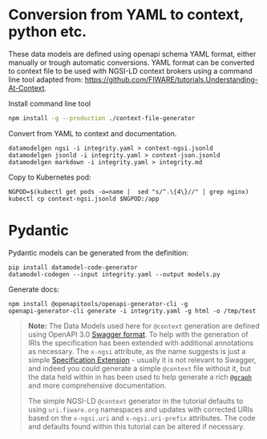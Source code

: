 
# Conversion from YAML to context, python etc.

These data models are defined using openapi schema YAML format, either manually or trough automatic conversions. YAML format can be converted to context file to be used with NGSI-LD context brokers using a command line tool adapted from: https://github.com/FIWARE/tutorials.Understanding-At-Context.


Install command line tool

```bash
npm install -g --production ./context-file-generator
```

Convert from YAML to context and documentation.

```
datamodelgen ngsi -i integrity.yaml > context-ngsi.jsonld
datamodelgen jsonld -i integrity.yaml > context-json.jsonld
datamodelgen markdown -i integrity.yaml > integrity.md
```

Copy to Kubernetes pod:

```
NGPOD=$(kubectl get pods -o=name |  sed "s/^.\{4\}//" | grep nginx)
kubectl cp context-ngsi.jsonld $NGPOD:/app
```

# Pydantic

Pydantic models can be generated from the definition:

```
pip install datamodel-code-generator
datamodel-codegen --input integrity.yaml --output models.py
```

Generate docs:

```
npm install @openapitools/openapi-generator-cli -g
openapi-generator-cli generate -i integrity.yaml -g html -o /tmp/test
```

> **Note:** The Data Models used here for `@context` generation are defined using OpenAPI 3.0
> [Swagger format](https://swagger.io/specification). To help with the generation of IRIs the specification has been
> extended with additional annotations as necessary. The `x-ngsi` attribute, as the name suggests is just a simple
> [Specification Extension](https://swagger.io/specification/#specificationExtensions) - usually it is not relevant to
> Swagger, and indeed you could generate a simple `@context` file without it, but the data held within in has been used
> to help generate a rich [`@graph`](https://w3c.github.io/json-ld-syntax/#dfn-graph-object) and more comprehensive
> documentation.
>
> The simple NGSI-LD `@context` generator in the tutorial defaults to using `uri.fiware.org` namespaces and updates with
> corrected URIs based on the `x-ngsi.uri` and `x-ngsi.uri-prefix` attributes. The code and defaults found within this
> tutorial can be altered if necessary.



